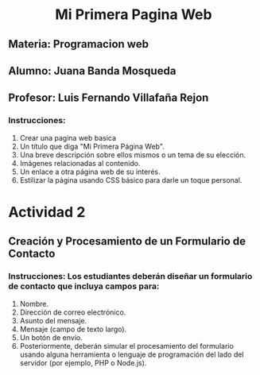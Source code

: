 <h1 align="center">Mi Primera Pagina Web</h1>

## Materia: Programacion web
## Alumno: Juana Banda Mosqueda
## Profesor: Luis Fernando Villafaña Rejon

### Instrucciones:
1. Crear una pagina web basica
2. Un título que diga "Mi Primera Página Web".
3. Una breve descripción sobre ellos mismos o un tema de su elección.
4. Imágenes relacionadas al contenido.
5. Un enlace a otra página web de su interés.
6. Estilizar la página usando CSS básico para darle un toque personal.

# Actividad 2

## Creación y Procesamiento de un Formulario de Contacto
### Instrucciones: Los estudiantes deberán diseñar un formulario de contacto que incluya campos para:

1. Nombre.
2. Dirección de correo electrónico.
3. Asunto del mensaje.
4. Mensaje (campo de texto largo).
5. Un botón de envío.
6. Posteriormente, deberán simular el procesamiento del formulario usando alguna herramienta o lenguaje de programación del lado del servidor (por ejemplo, PHP o Node.js).
